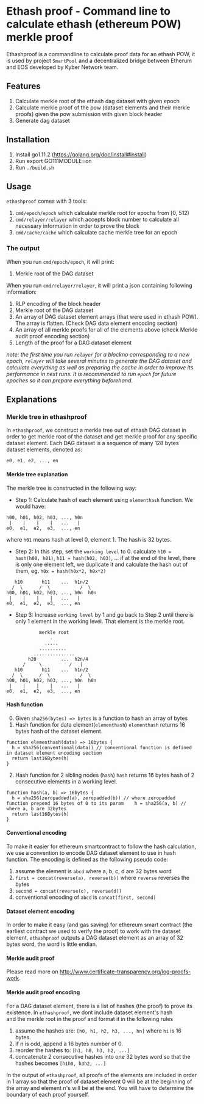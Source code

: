 # Ethash proof - Command line to calculate ethash (ethereum POW) merkle proof

Ethashproof is a commandline to calculate proof data for an ethash POW, it is used by project `SmartPool` and a decentralized
bridge between Etherum and EOS developed by Kyber Network team.

## Features

1. Calculate merkle root of the ethash dag dataset with given epoch
2. Calculate merkle proof of the pow (dataset elements and their merkle proofs) given the pow submission with given block header
3. Generate dag dataset

## Installation

1. Install go1.11.2 (https://golang.org/doc/install#install)
2. Run export GO111MODULE=on 
3. Run `./build.sh`

## Usage

`ethashproof` comes with 3 tools:
1. `cmd/epoch/epoch` which calculate merkle root for epochs from [0, 512)
2. `cmd/relayer/relayer` which accepts block number to calculate all necessary information in order to prove the block
3. `cmd/cache/cache` which calculate cache merkle tree for an epoch

### The output

When you run `cmd/epoch/epoch`, it will print:
1. Merkle root of the DAG dataset

When you run `cmd/relayer/relayer`, it will print a json containing following information:

1. RLP encoding of the block header
2. Merkle root of the DAG dataset
3. An array of DAG dataset element arrays (that were used in ethash POW). The array is flatten. (Check DAG data element encoding section)
4. An array of all merkle proofs for all of the elements above (check Merkle audit proof encoding section)
5. Length of the proof for a DAG dataset element

*note: the first time you run `relayer` for a blockno corresponding to a new epoch, `relayer` will take several minutes to generate the DAG dataset and calculate everything as well as preparing the cache in order to improve its performance in next runs. It is recommended to run `epoch` for future epoches so it can prepare everything beforehand.*

## Explanations

### Merkle tree in ethashproof

In `ethashproof`, we construct a merkle tree out of ethash DAG dataset in order to get merkle root
of the dataset and get merkle proof for any specific dataset element.
Each DAG dataset is a sequence of many 128 bytes dataset elements, denoted as:
```
e0, e1, e2, ..., en
```

#### Merkle tree explanation

The merkle tree is constructed in the following way:

- Step 1: Calculate hash of each element using `elementhash` function. We would have:
```
h00, h01, h02, h03, ..., h0n
 |    |    |    |   ...   |
e0,  e1,  e2,  e3,  ..., en
```
where `h01` means hash at level 0, element 1. The hash is 32 bytes.

- Step 2: In this step, set the `working level` to 0.
calculate `h10 = hash(h00, h01)`, `h11 = hash(h02, h03)`, ...
if at the end of the level, there is only one element left, we duplicate it and calculate the hash out of them, eg. `h0x = hash(h0x*2, h0x*2)`
```
   h10       h11    ...  h1n/2
  /  \      /  \           /  \
h00, h01, h02, h03, ..., h0n  h0n
 |    |    |    |   ...   |
e0,  e1,  e2,  e3,  ..., en
```

- Step 3: Increase `working level` by 1 and go back to Step 2 until there is only 1 element in the working level. That element is the merkle root.
```
            merkle root
                .
              .....
            ..........
          ...............
        h20         ...  h2n/4
      /     \          /   |
   h10       h11    ...  h1n/2
  /  \      /  \           /  \
h00, h01, h02, h03, ..., h0n  h0n
 |    |    |    |   ...   |
e0,  e1,  e2,  e3,  ..., en
```

#### Hash function
0. Given `sha256(bytes) => bytes` is a function to hash an array of bytes
1. Hash function for data element(`elementhash`)
`elementhash` returns 16 bytes hash of the dataset element.
```
function elementhash(data) => 16bytes {
  h = sha256(conventional(data)) // conventional function is defined in dataset element encoding section
  return last16Bytes(h)
}
```

2. Hash function for 2 sibling nodes (`hash`)
`hash` returns 16 bytes hash of 2 consecutive elements in a working level.
```
function hash(a, b) => 16bytes {
  h = sha256(zeropadded(a), zeropadded(b)) // where zeropadded function prepend 16 bytes of 0 to its param	  h = sha256(a, b) // where a, b are 32bytes
  return last16Bytes(h)
}
```

#### Conventional encoding

To make it easier for ethereum smartcontract to follow the hash calculation, we use a convention to encode DAG dataset element
to use in hash function. The encoding is defined as the following pseudo code:

1. assume the element is `abcd` where a, b, c, d are 32 bytes word
2. `first = concat(reverse(a), reverse(b))` where `reverse` reverses the bytes
3. `second = concat(reverse(c), reverse(d))`
4. conventional encoding of `abcd` is `concat(first, second)`

#### Dataset element encoding

In order to make it easy (and gas saving) for ethereum smart contract (the earliest contract we used to verify the proof) to work with the
dataset element, `ethashproof` outputs a DAG dataset element as an array of 32 bytes word, the word is little endian.

#### Merkle audit proof

Please read more on http://www.certificate-transparency.org/log-proofs-work.

#### Merkle audit proof encoding

For a DAG dataset element, there is a list of hashes (the proof) to prove its existence. In `ethashproof`, we dont include dataset element's hash	
and the merkle root in the proof and format it in the following rules

1. assume the hashes are: `[h0, h1, h2, h3, ..., hn]` where `hi` is 16 bytes.
2. if n is odd, append a 16 bytes number of 0.
3. reorder the hashes to: `[h1, h0, h3, h2, ...]`
4. concatenate 2 consecutive hashes into one 32 bytes word so that the hashes becomes `[h1h0, h3h2, ...]`

In the output of `ethashproof`, all proofs of the elements are included in order in 1 array so that the proof
of dataset element 0 will be at the beginning of the array and element n's will be at the end. You will have to
determine the boundary of each proof yourself.
